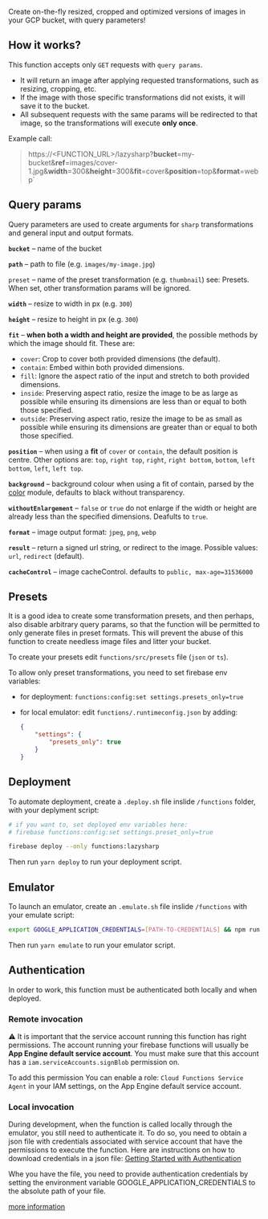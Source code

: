 Create on-the-fly resized, cropped and optimized versions of images in your GCP bucket, with query parameters!

## How it works?

This function accepts only `GET` requests with `query params`.

-   It will return an image after applying requested transformations, such as resizing, cropping, etc.
-   If the image with those specific transformations did not exists, it will save it to the bucket.
-   All subsequent requests with the same params will be redirected to that image, so the transformations will execute **only once**.

Example call:

> https://<FUNCTION_URL>/lazysharp?**bucket**=my-bucket&**ref**=images/cover-1.jpg&**width**=300&**height**=300&**fit**=cover&**position**=top&**format**=webp`

## Query params

Query parameters are used to create arguments for `sharp` transformations and general input and output formats.

**`bucket`** – name of the bucket

**`path`** – path to file (e.g. `images/my-image.jpg`)

`preset` – name of the preset transformation (e.g. `thumbnail`) see: Presets. When set, other transformation params will be ignored.

**`width`** – resize to width in px (e.g. `300`)

**`height`** – resize to height in px (e.g. `300`)

**`fit`** – **when both a width and height are provided**, the possible methods by which the image should fit. These are:

-   `cover`: Crop to cover both provided dimensions (the default).
-   `contain`: Embed within both provided dimensions.
-   `fill`: Ignore the aspect ratio of the input and stretch to both provided dimensions.
-   `inside`: Preserving aspect ratio, resize the image to be as large as possible while ensuring its dimensions are less than or equal to both those specified.
-   `outside`: Preserving aspect ratio, resize the image to be as small as possible while ensuring its dimensions are greater than or equal to both those specified.

**`position`** – when using a **fit** of `cover` or `contain`, the default position is centre. Other options are:
`top`, `right top`, `right`, `right bottom`, `bottom`, `left bottom`, `left`, `left top`.

**`background`** – background colour when using a fit of contain, parsed by the [color](https://www.npmjs.org/package/color) module, defaults to black without transparency.

**`withoutEnlargement`** – `false` or `true` do not enlarge if the width or height are already less than the specified dimensions. Deafults to `true`.

**`format`** – image output format: `jpeg`, `png`, `webp`

**`result`** – return a signed url string, or redirect to the image. Possible values: `url`, `redirect` (default).

**`cacheControl`** – image cacheControl. defaults to `public, max-age=31536000`

## Presets

It is a good idea to create some transformation presets, and then perhaps, also disable arbitrary query params, so that the function will be permitted to only generate files in preset formats. This will prevent the abuse of this function to create needless image files and litter your bucket.

To create your presets edit `functions/src/presets` file (`json` or `ts`).

To allow only preset transformations, you need to set firebase env variables:

-   for deployment: `functions:config:set settings.presets_only=true`

-   for local emulator: edit `functions/.runtimeconfig.json` by adding:

    ```json
    {
    	"settings": {
    		"presets_only": true
    	}
    }
    ```

## Deployment

To automate deployment, create a `.deploy.sh` file inslide `/functions` folder, with your deplyment script:

```sh
# if you want to, set deployed env variables here:
# firebase functions:config:set settings.preset_only=true

firebase deploy --only functions:lazysharp
```

Then run `yarn deploy` to run your deployment script.

## Emulator

To launch an emulator, create an `.emulate.sh` file inslide `/functions` with your emulate script:

```sh
export GOOGLE_APPLICATION_CREDENTIALS=[PATH-TO-CREDENTIALS] && npm run build && firebase emulators:start --only functions
```

Then run `yarn emulate` to run your emulator script.

## Authentication

In order to work, this function must be authenticated both locally and when deployed.

### Remote invocation

⚠️ It is important that the service account running this function has right permissions.
The account running your firebase functions will usually be **App Engine default service account**. You must make sure that this account has a `iam.serviceAccounts.signBlob` permission on.

To add this permission You can enable a role: `Cloud Functions Service Agent` in your IAM settings, on the App Engine default service account.

### Local invocation

During development, when the function is called locally through the emulator, you still need to authenticate it. To do so, you need to obtain a json file with credentials associated with service account that have the permissions to execute the function. Here are instructions on how to download credentials in a json file: [Getting Started with Authentication](https://cloud.google.com/docs/authentication/getting-started)

Whe you have the file, you need to provide authentication credentials by setting the environment variable GOOGLE_APPLICATION_CREDENTIALS to the absolute path of your file.

[more information](https://cloud.google.com/docs/authentication/getting-started)
